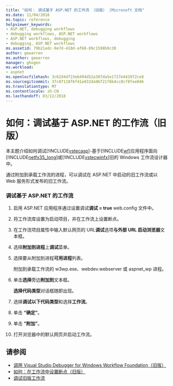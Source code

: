 ```yaml
---
title: "如何： 调试基于 ASP.NET 的工作流 （旧版） |Microsoft 文档"
ms.date: 11/04/2016
ms.topic: reference
helpviewer_keywords:
- ASP.NET, debugging workflows
- debugging workflows, ASP.NET workflows
- ASP.NET workflows, debugging
- debugging, ASP.NET workflows
ms.assetid: 79b21edc-9e7d-410d-af68-09c1598b9c30
author: gewarren
ms.author: gewarren
manager: ghogen
ms.workload:
- aspnet
ms.openlocfilehash: 3c62d4df23eb494d52a387da5e1727e4419f2ce8
ms.sourcegitcommit: 37c87118f6f41e832da96f21f6b4cc0cf8fee046
ms.translationtype: MT
ms.contentlocale: zh-CN
ms.lasthandoff: 03/12/2018
---
```

# <a name="how-to-debug-aspnet-based-workflows-legacy"></a>如何：调试基于 ASP.NET 的工作流（旧版）
本主题介绍如何调试[!INCLUDE[vstecasp](../code-quality/includes/vstecasp_md.md)]-基于[!INCLUDE[wf](../workflow-designer/includes/wf_md.md)]应用程序面向[!INCLUDE[netfx35_long](../workflow-designer/includes/netfx35_long_md.md)]或[!INCLUDE[vstecwinfx](../workflow-designer/includes/vstecwinfx_md.md)]旧的 Windows 工作流设计器中。

 通过附加到承载工作流的进程，可以调试在 ASP.NET 中启动的旧工作流或以 Web 服务形式发布的旧工作流。

### <a name="to-debug-an-aspnet-based-workflow"></a>调试基于 ASP.NET 的工作流

1.  启用 ASP.NET 应用程序通过设置调试**调试 = true** web.config 文件中。

2.  将工作流库设置为启动项目，并在工作流上设置断点。

3.  在工作流项目属性中输入默认网页的 URL**调试**选项**与外部 URL 启动浏览器**文本框。

4.  选择**附加到进程**上**调试**菜单。

5.  选择要从附加到进程**可用进程**列表。

     附加到承载工作流的 w3wp.exe、webdev.webserver 或 aspnet_wp 进程。

6.  单击**选择**旁边**附加到**文本框。

     **选择代码类型**对话框随即出现。

7.  选择**调试以下代码类型**和选择**工作流**。

8.  单击 **“确定”**。

9. 单击 **“附加”**。

10. 打开浏览器中的默认网页并启动工作流。

## <a name="see-also"></a>请参阅

- [调用 Visual Studio Debugger for Windows Workflow Foundation（旧版）](../workflow-designer/invoking-the-visual-studio-debugger-for-windows-workflow-foundation-legacy.md)
- [如何：在工作流中设置断点（旧版）](../workflow-designer/how-to-set-breakpoints-in-workflows-legacy.md)
- [调试旧版工作流](../workflow-designer/debugging-legacy-workflows.md)